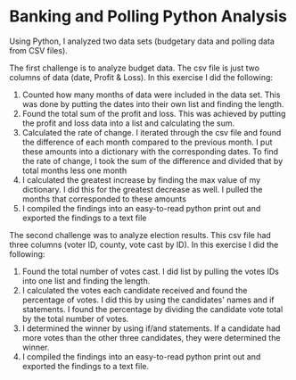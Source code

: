 # Banking and Polling Python Analysis

Using Python, I analyzed two data sets (budgetary data and polling data from CSV files). 

The first challenge is to analyze budget data. The csv file is just two columns of data (date, Profit & Loss). In this exercise I did the following:

1. Counted how many months of data were included in the data set. This was done by putting the dates into their own list and finding the length. 
2. Found the total sum of the profit and loss. This was achieved by putting the profit and loss data into a list and calculating the sum.  
3. Calculated the rate of change. I iterated through the csv file and found the difference of each month compared to the previous month. I put these amounts into a dictionary with the corresponding dates. To find the rate of change, I took the sum of the difference and divided that by total months less one month
4. I calculated the greatest increase by finding the max value of my dictionary. I did this for the greatest decrease as well. I pulled the months that corresponded to these amounts
5. I compiled the findings into an easy-to-read python print out and exported the findings to a text file 
  
The second challenge was to analyze election results. This csv file had three columns (voter ID, county, vote cast by ID). In this exercise I did the following:
1. Found the total number of votes cast. I did list by pulling the votes IDs into one list and finding the length. 
2. I calculated the votes each candidate received and found the percentage of votes. I did this by using the candidates' names and if statements. I found the percentage by dividing the candidate vote total by the total number of votes. 
3. I determined the winner by using if/and statements. If a candidate had more votes than the other three candidates, they were determined the winner. 
4. I compiled the findings into an easy-to-read python print out and exported the findings to a text file. 
  
